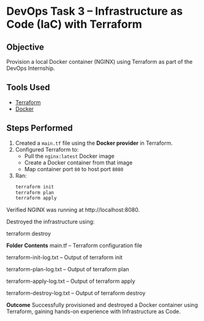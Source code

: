 # DevOps Task 3 – Infrastructure as Code (IaC) with Terraform

## Objective

Provision a local Docker container (NGINX) using Terraform as part of the DevOps Internship.

## Tools Used

- [Terraform](https://www.terraform.io/)
- [Docker](https://www.docker.com/)

## Steps Performed

1. Created a `main.tf` file using the **Docker provider** in Terraform.
2. Configured Terraform to:
   - Pull the `nginx:latest` Docker image
   - Create a Docker container from that image
   - Map container port `80` to host port `8080`
3. Ran:
   ```bash
   terraform init
   terraform plan
   terraform apply
   ```

Verified NGINX was running at http://localhost:8080.

Destroyed the infrastructure using:

terraform destroy

**Folder Contents**
main.tf – Terraform configuration file

terraform-init-log.txt – Output of terraform init

terraform-plan-log.txt – Output of terraform plan

terraform-apply-log.txt – Output of terraform apply

terraform-destroy-log.txt – Output of terraform destroy

**Outcome**
Successfully provisioned and destroyed a Docker container using Terraform, gaining hands-on experience with Infrastructure as Code.
